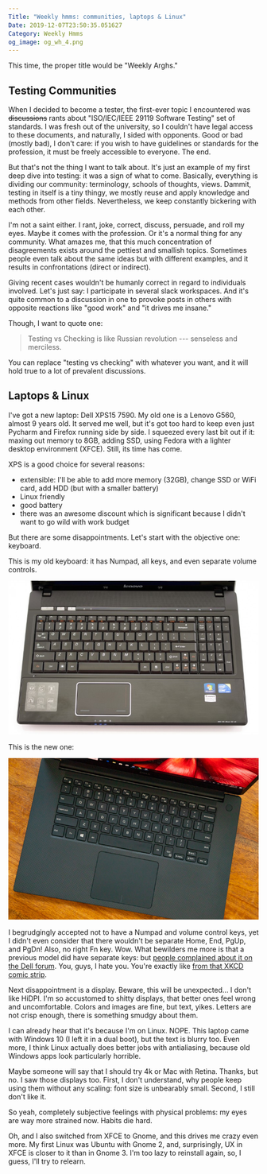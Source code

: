 ```yaml
---
Title: "Weekly hmms: communities, laptops & Linux"
Date: 2019-12-07T23:50:35.051627
Category: Weekly Hmms
og_image: og_wh_4.png
---
```


This time, the proper title would be "Weekly Arghs."

## Testing Communities

When I decided to become a tester, the first-ever topic I encountered was ~~discussions~~ rants about "ISO/IEC/IEEE 29119 Software Testing" set of standards. I was fresh out of the university, so I couldn't have legal access to these documents, and naturally, I sided with opponents. Good or bad (mostly bad), I don't care: if you wish to have guidelines or standards for the profession, it must be freely accessible to everyone. The end.

But that's not the thing I want to talk about. It's just an example of my first deep dive into testing: it was a sign of what to come. Basically, everything is dividing our community: terminology, schools of thoughts, views. Dammit, testing in itself is a tiny thingy, we mostly reuse and apply knowledge and methods from other fields. Nevertheless, we keep constantly bickering with each other.

I'm not a saint either. I rant, joke, correct, discuss, persuade, and roll my eyes. Maybe it comes with the profession. Or it's a normal thing for any community. What amazes me, that this much concentration of disagreements exists around the pettiest and smallish topics. Sometimes people even talk about the same ideas but with different examples, and it results in confrontations (direct or indirect).

Giving recent cases wouldn't be humanly correct in regard to individuals involved. Let's just say: I participate in several slack workspaces. And it's quite common to a discussion in one to provoke posts in others with opposite reactions like "good work" and "it drives me insane."

Though, I want to quote one:

> Testing vs Checking is like Russian revolution --- senseless and merciless.

You can replace "testing vs checking" with whatever you want, and it will hold true to a lot of prevalent discussions.

## Laptops & Linux

I've got a new laptop: Dell XPS15 7590. My old one is a Lenovo G560, almost 9 years old. It served me well, but it's got too hard to keep even just Pycharm and Firefox running side by side. I squeezed every last bit out if it: maxing out memory to 8GB, adding SSD, using Fedora with a lighter desktop environment (XFCE). Still, its time has come.

XPS is a good choice for several reasons:

* extensible: I'll be able to add more memory (32GB), change SSD or WiFi card, add HDD (but with a smaller battery)
* Linux friendly
* good battery
* there was an awesome discount which is significant because I didn't want to go wild with work budget

But there are some disappointments. Let's start with the objective one: keyboard.

This is my old keyboard: it has Numpad, all keys, and even separate volume controls.

![Lenovo G560 keyboard](lenovo_keyboard.jpg)

This is the new one:

![Dell XPS15 keyboard](dell_keyboard.jpg)

I begrudgingly accepted not to have a Numpad and volume control keys, yet I didn't even consider that there wouldn't be separate Home, End, PgUp, and PgDn! Also, no right Fn key. Wow. What bewilders me more is that a previous model did have separate keys: but [people complained about it on the Dell forum](https://www.dell.com/community/XPS/Control-Home-Control-End-Keys/td-p/6212592). You, guys, I hate you. You're exactly like [from that XKCD comic strip](https://xkcd.com/1172/).

Next disappointment is a display. Beware, this will be unexpected... I don't like HiDPI. I'm so accustomed to shitty displays, that better ones feel wrong and uncomfortable. Colors and images are fine, but text, yikes. Letters are not crisp enough, there is something smudgy about them.

I can already hear that it's because I'm on Linux. NOPE. This laptop came with Windows 10 (I left it in a dual boot), but the text is blurry too. Even more, I think Linux actually does better jobs with antialiasing, because old Windows apps look particularly horrible.

Maybe someone will say that I should try 4k or Mac with Retina. Thanks, but no. I saw those displays too. First, I don't understand, why people keep using them without any scaling: font size is unbearably small. Second, I still don't like it.

So yeah, completely subjective feelings with physical problems: my eyes are way more strained now. Habits die hard.

Oh, and I also switched from XFCE to Gnome, and this drives me crazy even more. My first  Linux was Ubuntu with Gnome 2, and, surprisingly, UX in XFCE is closer to it than in Gnome 3. I'm too lazy to reinstall again, so, I guess, I'll try to relearn.
